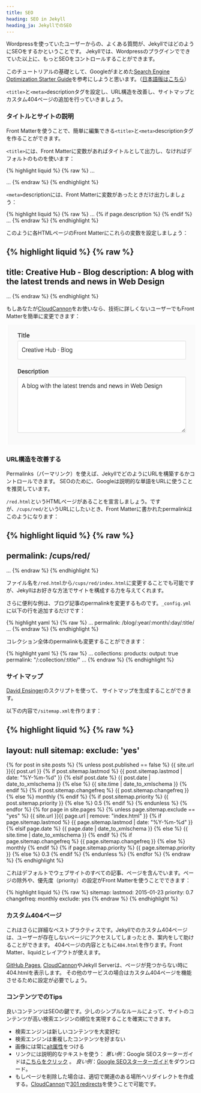 ```yaml
---
title: SEO
heading: SEO in Jekyll
heading_ja: JekyllでのSEO
---
```

Wordpressを使っていたユーザーからの、よくある質問が、JekyllではどのようにSEOをするかということです。
Jekyllでは、Wordpressのプラグインでできていた以上に、もっとSEOをコントロールすることができます。

このチュートリアルの基礎として、Googleがまとめた[Search Engine Optimization
Starter Guide](http://static.googleusercontent.com/media/www.google.com/en/us/webmasters/docs/search-engine-optimization-starter-guide.pdf)を参考にしようと思います。（[日本語版はこちら](http://static.googleusercontent.com/media/www.google.co.jp/ja/jp/intl/ja/webmasters/docs/search-engine-optimization-starter-guide-ja.pdf)）

`<title>`と`<meta>`descriptionタグを設定し、URL構造を改善し、サイトマップとカスタム404ページの追加を行っていきましょう。

### タイトルとサイトの説明

Front Matterを使うことで、簡単に編集できる`<title>`と`<meta>`descriptionタグを作ることができます。

`<title>`には、Front Matterに変数があればタイトルとして出力し、なければデフォルトのものを使います：

{% highlight liquid %}
{% raw %}
...
<title>
  {% if page.title %}
    {{ page.title }}
  {% else %}
    Default Page Title
  {% endif %}
</title>
...
{% endraw %}
{% endhighlight %}

`<meta>`descriptionには、Front Matterに変数があったときだけ出力しましょう：

{% highlight liquid %}
{% raw %}
...
{% if page.description %}
  <meta name="description" content="{{ page.description}}" />
{% endif %}
...
{% endraw %}
{% endhighlight %}

このように各HTMLページのFront Matterにこれらの変数を設定しましょう：

{% highlight liquid %}
{% raw %}
---
title: Creative Hub - Blog
description: A blog with the latest trends and news in Web Design
---
...
{% endraw %}
{% endhighlight %}

もしあなたが[CloudCannon](http://cloudcannon)をお使いなら、技術に詳しくないユーザーでもFront Matterを簡単に変更できます：

![Front Matter on CloudCannon](/img/tutorials/seo/front_matter.png)


### URL構造を改善する

Permalinks（パーマリンク）を使えば、JekyllでどのようにURLを構築するかコントロールできます。
SEOのために、Googleは説明的な単語をURLに使うことを推奨しています。

`/red.html`というHTMLページがあることを宣言しましょう。ですが、`/cups/red/`というURLにしたいとき、Front Matterに書かれたpermalinkはこのようになります：

{% highlight liquid %}
{% raw %}
---
permalink: /cups/red/
---
...
{% endraw %}
{% endhighlight %}

ファイル名を`/red.html`から`/cups/red/index.html`に変更することでも可能ですが、Jekyllはお好きな方法でサイトを構成する力を与えてくれます。

さらに便利な例は、ブログ記事のpermalinkを変更するものです。`_config.yml`に以下の行を追加するだけです：

{% highlight yaml %}
{% raw %}
...
permalink: /blog/:year/:month/:day/:title/
...
{% endraw %}
{% endhighlight %}


コレクション全体のpermalinkも変更することができます：

{% highlight yaml %}
{% raw %}
...
collections:
  products:
    output: true
    permalink: "/:collection/:title/"
...
{% endraw %}
{% endhighlight %}

### サイトマップ

[David Ensinger](http://davidensinger.com/2013/11/building-a-better-sitemap-xml-with-jekyll/)のスクリプトを使って、
サイトマップを生成することができます。

以下の内容で`/sitemap.xml`を作ります：

{% highlight liquid %}
{% raw %}
---
layout: null
sitemap:
  exclude: 'yes'
---
<?xml version="1.0" encoding="UTF-8"?>
<urlset xmlns="http://www.sitemaps.org/schemas/sitemap/0.9">
  {% for post in site.posts %}
    {% unless post.published == false %}
    <url>
      <loc>{{ site.url }}{{ post.url }}</loc>
      {% if post.sitemap.lastmod %}
        <lastmod>{{ post.sitemap.lastmod | date: "%Y-%m-%d" }}</lastmod>
      {% elsif post.date %}
        <lastmod>{{ post.date | date_to_xmlschema }}</lastmod>
      {% else %}
        <lastmod>{{ site.time | date_to_xmlschema }}</lastmod>
      {% endif %}
      {% if post.sitemap.changefreq %}
        <changefreq>{{ post.sitemap.changefreq }}</changefreq>
      {% else %}
        <changefreq>monthly</changefreq>
      {% endif %}
      {% if post.sitemap.priority %}
        <priority>{{ post.sitemap.priority }}</priority>
      {% else %}
        <priority>0.5</priority>
      {% endif %}
    </url>
    {% endunless %}
  {% endfor %}
  {% for page in site.pages %}
    {% unless page.sitemap.exclude == "yes" %}
    <url>
      <loc>{{ site.url }}{{ page.url | remove: "index.html" }}</loc>
      {% if page.sitemap.lastmod %}
        <lastmod>{{ page.sitemap.lastmod | date: "%Y-%m-%d" }}</lastmod>
      {% elsif page.date %}
        <lastmod>{{ page.date | date_to_xmlschema }}</lastmod>
      {% else %}
        <lastmod>{{ site.time | date_to_xmlschema }}</lastmod>
      {% endif %}
      {% if page.sitemap.changefreq %}
        <changefreq>{{ page.sitemap.changefreq }}</changefreq>
      {% else %}
        <changefreq>monthly</changefreq>
      {% endif %}
      {% if page.sitemap.priority %}
        <priority>{{ page.sitemap.priority }}</priority>
      {% else %}
        <priority>0.3</priority>
      {% endif %}
    </url>
    {% endunless %}
  {% endfor %}
</urlset>
{% endraw %}
{% endhighlight %}

これはデフォルトでウェブサイトのすべての記事、ページを含んでいます。ページの除外や、優先度（priority）の設定がFront Matterを使うことでできます：

{% highlight liquid %}
{% raw %}
sitemap:
  lastmod: 2015-01-23
  priority: 0.7
  changefreq: monthly
  exclude: yes
{% endraw %}
{% endhighlight %}

### カスタム404ページ

これはさらに詳細なベストプラクティスです。Jekyllでのカスタム404ページは、ユーザーが存在しないページにアクセスしてしまったとき、案内をして助けることができます。
404ページの内容とともに`404.html`を作ります。Front Matter、liquidとレイアウトが使えます。

[GitHub Pages](https://pages.github.com), [CloudCannon](http://cloudcannon.com)やJekyll Serverは、ページが見つからない時に404.htmlを表示します。
その他のサービスの場合はカスタム404ページを機能させるために設定が必要でしょう。

### コンテンツでのTips

良いコンテンツはSEOの鍵です。少しのシンプルなルールによって、サイトのコンテンツが高い検索エンジンの順位を実現することを確実にできます。

* 検索エンジンは新しいコンテンツを大変好む
* 検索エンジンは重複したコンテンツを好まない
* 画像には常に[alt属性](http://www.w3schools.com/tags/att_img_alt.asp)をつける
* リンクには説明的なテキストを使う： _悪い例_：Google SEOスターターガイドは[こちらをクリック](http://static.googleusercontent.com/media/www.google.com/en/us/webmasters/docs/search-engine-optimization-starter-guide.pdf) 。 _良い例_：[Google SEOスターターガイド](http://static.googleusercontent.com/media/www.google.com/en/us/webmasters/docs/search-engine-optimization-starter-guide.pdf)をダウンロード。
* もしページを削除した場合は、適切で関連のある場所へリダイレクトを作成する。[CloudCannon](http://cloudcannon)で[301 redirects](http://docs.cloudcannon.com/#common_tasks6_301_redirectshtml)を使うことで可能です。
